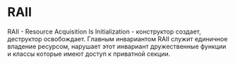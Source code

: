 # RAII
RAII - Resource Acquisition Is Initialization - конструктор создает, деструктор освобождает. Главным инвариантом RAII служит единичное владение ресурсом, нарушает этот инвариант дружественные функции и классы которые имеют доступ к приватной секции.